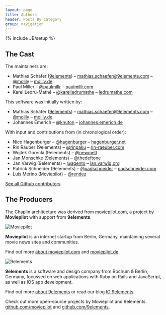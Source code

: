 ```yaml
---
layout: page
title: Authors
header: Posts By Category
group: navigation
---
```

{% include JB/setup %}

## The Cast

The maintainers are:

* Mathias Schäfer ([9elements](http://9elements.com/)) – [mathias.schaefer@9elements.com](mailto:mathias.schaefer@9elements.com) – [@molily](https://twitter.com/molily) – [molily.de](http://molily.de/)
* Paul Miller – [@paulmillr](http://twitter.com/paulmillr) – [paulmillr.com](http://paulmillr.com/)
* Karel Ledru-Mathé – [@karelledrumathe](http://twitter.com/karelledrumathe) – [ledrumathe.com](http://ledrumathe.com/)

This software was initially written by:

* Mathias Schäfer ([9elements](http://9elements.com/)) – [mathias.schaefer@9elements.com](mailto:mathias.schaefer@9elements.com) – [@molily](https://twitter.com/molily) – [molily.de](http://molily.de/)
* Johannes Emerich – [@knuton](https://twitter.com/knuton) – [johannes.emerich.de](http://johannes.emerich.de/)

With input and contributions from (in chronological order):

* Nico Hagenburger – [@hagenburger](http://twitter.com/hagenburger) – [hagenburger.net](http://www.hagenburger.net/)
* Rin Räuber (9elements) – [@rinpaku](http://twitter.com/rinpaku) – [rin-raeuber.com](http://rin-raeuber.com/)
* Wojtek Gorecki (9elements) – [@newmetl](http://twitter.com/newmetl)
* Jan Monschke (9elements) – [@thedeftone](http://twitter.com/thedeftone)
* Jan Varwig (9elements) – [@agento](http://twitter.com/agento) – [jan.varwig.org](http://jan.varwig.org/)
* Patrick Schneider (9elements) – [@padschneider](http://twitter.com/padschneider) – [padschneider.com](http://padschneider.com/)
* Luis Merino (Moviepilot) – [@rendez](http://twitter.com/rendez)

[See all Github contributors](https://github.com/chaplinjs/chaplin/contributors)

## The Producers

The Chaplin architecture was derived from [moviepilot.com](http://moviepilot.com/), a project by **Moviepilot** with support from **9elements**.

![Moviepilot](http://moviepilot.com/images/mp-logo-opaque.png)

**Moviepilot** is an internet startup from Berlin, Germany, maintaining several movie news sites and communities.

Find out more [about moviepilot.com](http://moviepilot.com/about) and [moviepilot.de](http://www.moviepilot.de/pages/about).

![9elements](http://molily.de/img/9elements.png)

**9elements** is a software and design company from Bochum & Berlin, Germany, focussed on web applications with Ruby on Rails and JavaScript, as well as iOS app development.

Find out more [about 9elements](http://9elements.com/) or read our blog [IO 9elements](http://9elements.com/io/).

Check out more open-source projects by Moviepilot and 9elements: [github.com/moviepilot](https://github.com/moviepilot) and [github.com/9elements](https://github.com/9elements).
